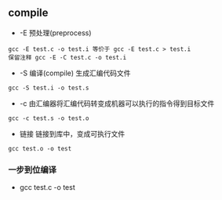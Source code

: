 ## compile
* -E 预处理(preprocess)
```
gcc -E test.c -o test.i 等价于 gcc -E test.c > test.i 
保留注释 gcc -E -C test.c -o test.i
```
* -S 编译(compile) 生成汇编代码文件
```
gcc -S test.i -o test.s
```
* -c 由汇编器将汇编代码转变成机器可以执行的指令得到目标文件
```
gcc -c test.s -o test.o
```
* 链接 链接到库中，变成可执行文件
```
gcc test.o -o test
```
### 一步到位编译
* gcc test.c -o test